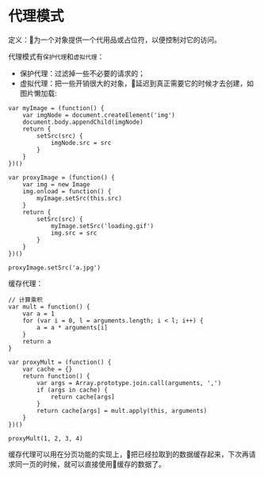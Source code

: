 # 代理模式
定义：为一个对象提供一个代用品或占位符，以便控制对它的访问。

代理模式有`保护代理`和`虚拟代理`：
- 保护代理：过滤掉一些不必要的请求的；
- 虚拟代理：把一些开销很大的对象，延迟到真正需要它的时候才去创建，如图片懒加载:
```
var myImage = (function() {
    var imgNode = document.createElement('img')
    document.body.appendChild(imgNode)
    return {
        setSrc(src) {
            imgNode.src = src
        }
    }
})()

var proxyImage = (function() {
    var img = new Image
    img.onload = function() {
        myImage.setSrc(this.src)
    }
    return {
        setSrc(src) {
            myImage.setSrc('loading.gif')
            img.src = src
        }
    }
})()

proxyImage.setSrc('a.jpg')
```

缓存代理：
```
// 计算乘积
var mult = function() {
    var a = 1
    for (var i = 0, l = arguments.length; i < l; i++) {
        a = a * arguments[i]
    }
    return a
}

var proxyMult = (function() {
    var cache = {}
    return function() {
        var args = Array.prototype.join.call(arguments, ',')
        if (args in cache) {
            return cache[args]
        }
        return cache[args] = mult.apply(this, arguments)
    }
})()

proxyMult(1, 2, 3, 4)
```

缓存代理可以用在分页功能的实现上，把已经拉取到的数据缓存起来，下次再请求同一页的时候，就可以直接使用缓存的数据了。

